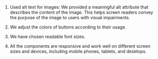1. Used alt text for images: We provided a meaningful alt attribute that describes the content of the image. This helps screen readers convey the purpose of the image to users with visual impairments.

2. We adjust the colors of buttons according to their usage.

3. We have chosen readable font sizes.

4. All the components are responsive and work well on different screen sizes and devices, including mobile phones, tablets, and desktops. 
